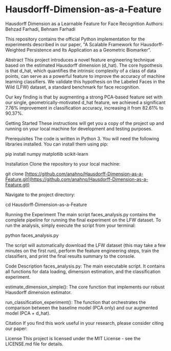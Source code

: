 # Hausdorff-Dimension-as-a-Feature

Hausdorff Dimension as a Learnable Feature for Face Recognition
Authors: Behzad Farhadi, Behnam Farhadi

This repository contains the official Python implementation for the experiments described in our paper, "A Scalable Framework for Hausdorff-Weighted Persistence and Its Application as a Geometric Biomarker".

Abstract
This project introduces a novel feature engineering technique based on the estimated Hausdorff dimension (d_hat). The core hypothesis is that d_hat, which quantifies the intrinsic complexity of a class of data points, can serve as a powerful feature to improve the accuracy of machine learning classifiers. We validate this hypothesis on the Labeled Faces in the Wild (LFW) dataset, a standard benchmark for face recognition.

Our key finding is that by augmenting a strong PCA-based feature set with our single, geometrically-motivated d_hat feature, we achieved a significant 7.76% improvement in classification accuracy, increasing it from 82.61% to 90.37%.

Getting Started
These instructions will get you a copy of the project up and running on your local machine for development and testing purposes.

Prerequisites
The code is written in Python 3. You will need the following libraries installed. You can install them using pip:

pip install numpy matplotlib scikit-learn

Installation
Clone the repository to your local machine:

git clone [https://github.com/anahno/Hausdorff-Dimension-as-a-Feature.git](https://github.com/anahno/Hausdorff-Dimension-as-a-Feature.git)

Navigate to the project directory:

cd Hausdorff-Dimension-as-a-Feature

Running the Experiment
The main script faces_analysis.py contains the complete pipeline for running the final experiment on the LFW dataset. To run the analysis, simply execute the script from your terminal:

python faces_analysis.py

The script will automatically download the LFW dataset (this may take a few minutes on the first run), perform the feature engineering steps, train the classifiers, and print the final results summary to the console.

Code Description
faces_analysis.py: The main executable script. It contains all functions for data loading, dimension estimation, and the classification experiment.

estimate_dimension_simple(): The core function that implements our robust Hausdorff dimension estimator.

run_classification_experiment(): The function that orchestrates the comparison between the baseline model (PCA only) and our augmented model (PCA + d_hat).

Citation
If you find this work useful in your research, please consider citing our paper:


License
This project is licensed under the MIT License - see the LICENSE.md file for details.
